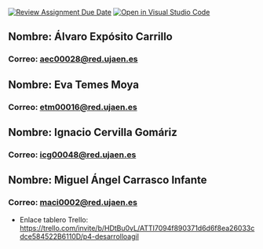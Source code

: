 [![Review Assignment Due Date](https://classroom.github.com/assets/deadline-readme-button-24ddc0f5d75046c5622901739e7c5dd533143b0c8e959d652212380cedb1ea36.svg)](https://classroom.github.com/a/hCaQWL7N)
[![Open in Visual Studio Code](https://classroom.github.com/assets/open-in-vscode-718a45dd9cf7e7f842a935f5ebbe5719a5e09af4491e668f4dbf3b35d5cca122.svg)](https://classroom.github.com/online_ide?assignment_repo_id=10981298&assignment_repo_type=AssignmentRepo)

## Nombre: Álvaro Expósito Carrillo
### Correo: aec00028@red.ujaen.es

## Nombre: Eva Temes Moya
### Correo: etm00016@red.ujaen.es

## Nombre: Ignacio Cervilla Gomáriz
### Correo: icg00048@red.ujaen.es

## Nombre: Miguel Ángel Carrasco Infante
### Correo: maci0002@red.ujaen.es

* Enlace tablero Trello: https://trello.com/invite/b/HDtBu0vL/ATTI7094f890371d6d6f8ea26033cdce584522B6110D/p4-desarrolloagil
